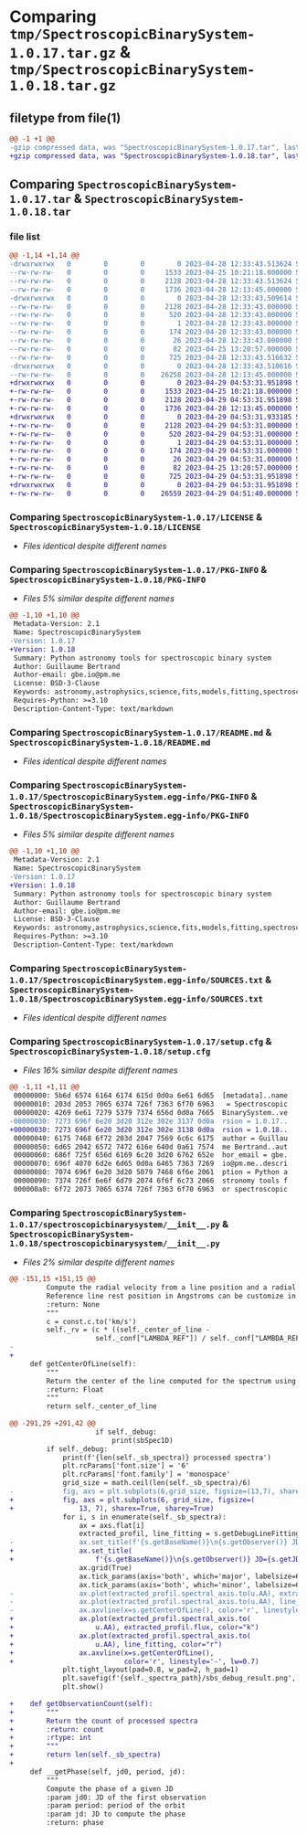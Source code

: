 # Comparing `tmp/SpectroscopicBinarySystem-1.0.17.tar.gz` & `tmp/SpectroscopicBinarySystem-1.0.18.tar.gz`

## filetype from file(1)

```diff
@@ -1 +1 @@
-gzip compressed data, was "SpectroscopicBinarySystem-1.0.17.tar", last modified: Fri Apr 28 12:33:43 2023, max compression
+gzip compressed data, was "SpectroscopicBinarySystem-1.0.18.tar", last modified: Sat Apr 29 04:53:31 2023, max compression
```

## Comparing `SpectroscopicBinarySystem-1.0.17.tar` & `SpectroscopicBinarySystem-1.0.18.tar`

### file list

```diff
@@ -1,14 +1,14 @@
-drwxrwxrwx   0        0        0        0 2023-04-28 12:33:43.513624 SpectroscopicBinarySystem-1.0.17/
--rw-rw-rw-   0        0        0     1533 2023-04-25 10:21:18.000000 SpectroscopicBinarySystem-1.0.17/LICENSE
--rw-rw-rw-   0        0        0     2128 2023-04-28 12:33:43.513624 SpectroscopicBinarySystem-1.0.17/PKG-INFO
--rw-rw-rw-   0        0        0     1736 2023-04-28 12:13:45.000000 SpectroscopicBinarySystem-1.0.17/README.md
-drwxrwxrwx   0        0        0        0 2023-04-28 12:33:43.509614 SpectroscopicBinarySystem-1.0.17/SpectroscopicBinarySystem.egg-info/
--rw-rw-rw-   0        0        0     2128 2023-04-28 12:33:43.000000 SpectroscopicBinarySystem-1.0.17/SpectroscopicBinarySystem.egg-info/PKG-INFO
--rw-rw-rw-   0        0        0      520 2023-04-28 12:33:43.000000 SpectroscopicBinarySystem-1.0.17/SpectroscopicBinarySystem.egg-info/SOURCES.txt
--rw-rw-rw-   0        0        0        1 2023-04-28 12:33:43.000000 SpectroscopicBinarySystem-1.0.17/SpectroscopicBinarySystem.egg-info/dependency_links.txt
--rw-rw-rw-   0        0        0      174 2023-04-28 12:33:43.000000 SpectroscopicBinarySystem-1.0.17/SpectroscopicBinarySystem.egg-info/requires.txt
--rw-rw-rw-   0        0        0       26 2023-04-28 12:33:43.000000 SpectroscopicBinarySystem-1.0.17/SpectroscopicBinarySystem.egg-info/top_level.txt
--rw-rw-rw-   0        0        0       82 2023-04-25 13:20:57.000000 SpectroscopicBinarySystem-1.0.17/pyproject.toml
--rw-rw-rw-   0        0        0      725 2023-04-28 12:33:43.516632 SpectroscopicBinarySystem-1.0.17/setup.cfg
-drwxrwxrwx   0        0        0        0 2023-04-28 12:33:43.510616 SpectroscopicBinarySystem-1.0.17/spectroscopicbinarysystem/
--rw-rw-rw-   0        0        0    26258 2023-04-28 12:13:45.000000 SpectroscopicBinarySystem-1.0.17/spectroscopicbinarysystem/__init__.py
+drwxrwxrwx   0        0        0        0 2023-04-29 04:53:31.951898 SpectroscopicBinarySystem-1.0.18/
+-rw-rw-rw-   0        0        0     1533 2023-04-25 10:21:18.000000 SpectroscopicBinarySystem-1.0.18/LICENSE
+-rw-rw-rw-   0        0        0     2128 2023-04-29 04:53:31.951898 SpectroscopicBinarySystem-1.0.18/PKG-INFO
+-rw-rw-rw-   0        0        0     1736 2023-04-28 12:13:45.000000 SpectroscopicBinarySystem-1.0.18/README.md
+drwxrwxrwx   0        0        0        0 2023-04-29 04:53:31.933185 SpectroscopicBinarySystem-1.0.18/SpectroscopicBinarySystem.egg-info/
+-rw-rw-rw-   0        0        0     2128 2023-04-29 04:53:31.000000 SpectroscopicBinarySystem-1.0.18/SpectroscopicBinarySystem.egg-info/PKG-INFO
+-rw-rw-rw-   0        0        0      520 2023-04-29 04:53:31.000000 SpectroscopicBinarySystem-1.0.18/SpectroscopicBinarySystem.egg-info/SOURCES.txt
+-rw-rw-rw-   0        0        0        1 2023-04-29 04:53:31.000000 SpectroscopicBinarySystem-1.0.18/SpectroscopicBinarySystem.egg-info/dependency_links.txt
+-rw-rw-rw-   0        0        0      174 2023-04-29 04:53:31.000000 SpectroscopicBinarySystem-1.0.18/SpectroscopicBinarySystem.egg-info/requires.txt
+-rw-rw-rw-   0        0        0       26 2023-04-29 04:53:31.000000 SpectroscopicBinarySystem-1.0.18/SpectroscopicBinarySystem.egg-info/top_level.txt
+-rw-rw-rw-   0        0        0       82 2023-04-25 13:20:57.000000 SpectroscopicBinarySystem-1.0.18/pyproject.toml
+-rw-rw-rw-   0        0        0      725 2023-04-29 04:53:31.951898 SpectroscopicBinarySystem-1.0.18/setup.cfg
+drwxrwxrwx   0        0        0        0 2023-04-29 04:53:31.951898 SpectroscopicBinarySystem-1.0.18/spectroscopicbinarysystem/
+-rw-rw-rw-   0        0        0    26559 2023-04-29 04:51:40.000000 SpectroscopicBinarySystem-1.0.18/spectroscopicbinarysystem/__init__.py
```

### Comparing `SpectroscopicBinarySystem-1.0.17/LICENSE` & `SpectroscopicBinarySystem-1.0.18/LICENSE`

 * *Files identical despite different names*

### Comparing `SpectroscopicBinarySystem-1.0.17/PKG-INFO` & `SpectroscopicBinarySystem-1.0.18/PKG-INFO`

 * *Files 5% similar despite different names*

```diff
@@ -1,10 +1,10 @@
 Metadata-Version: 2.1
 Name: SpectroscopicBinarySystem
-Version: 1.0.17
+Version: 1.0.18
 Summary: Python astronomy tools for spectroscopic binary system
 Author: Guillaume Bertrand
 Author-email: gbe.io@pm.me
 License: BSD-3-Clause
 Keywords: astronomy,astrophysics,science,fits,models,fitting,spectroscopy,spectrum
 Requires-Python: >=3.10
 Description-Content-Type: text/markdown
```

### Comparing `SpectroscopicBinarySystem-1.0.17/README.md` & `SpectroscopicBinarySystem-1.0.18/README.md`

 * *Files identical despite different names*

### Comparing `SpectroscopicBinarySystem-1.0.17/SpectroscopicBinarySystem.egg-info/PKG-INFO` & `SpectroscopicBinarySystem-1.0.18/SpectroscopicBinarySystem.egg-info/PKG-INFO`

 * *Files 5% similar despite different names*

```diff
@@ -1,10 +1,10 @@
 Metadata-Version: 2.1
 Name: SpectroscopicBinarySystem
-Version: 1.0.17
+Version: 1.0.18
 Summary: Python astronomy tools for spectroscopic binary system
 Author: Guillaume Bertrand
 Author-email: gbe.io@pm.me
 License: BSD-3-Clause
 Keywords: astronomy,astrophysics,science,fits,models,fitting,spectroscopy,spectrum
 Requires-Python: >=3.10
 Description-Content-Type: text/markdown
```

### Comparing `SpectroscopicBinarySystem-1.0.17/SpectroscopicBinarySystem.egg-info/SOURCES.txt` & `SpectroscopicBinarySystem-1.0.18/SpectroscopicBinarySystem.egg-info/SOURCES.txt`

 * *Files identical despite different names*

### Comparing `SpectroscopicBinarySystem-1.0.17/setup.cfg` & `SpectroscopicBinarySystem-1.0.18/setup.cfg`

 * *Files 16% similar despite different names*

```diff
@@ -1,11 +1,11 @@
 00000000: 5b6d 6574 6164 6174 615d 0d0a 6e61 6d65  [metadata]..name
 00000010: 203d 2053 7065 6374 726f 7363 6f70 6963   = Spectroscopic
 00000020: 4269 6e61 7279 5379 7374 656d 0d0a 7665  BinarySystem..ve
-00000030: 7273 696f 6e20 3d20 312e 302e 3137 0d0a  rsion = 1.0.17..
+00000030: 7273 696f 6e20 3d20 312e 302e 3138 0d0a  rsion = 1.0.18..
 00000040: 6175 7468 6f72 203d 2047 7569 6c6c 6175  author = Guillau
 00000050: 6d65 2042 6572 7472 616e 640d 0a61 7574  me Bertrand..aut
 00000060: 686f 725f 656d 6169 6c20 3d20 6762 652e  hor_email = gbe.
 00000070: 696f 4070 6d2e 6d65 0d0a 6465 7363 7269  io@pm.me..descri
 00000080: 7074 696f 6e20 3d20 5079 7468 6f6e 2061  ption = Python a
 00000090: 7374 726f 6e6f 6d79 2074 6f6f 6c73 2066  stronomy tools f
 000000a0: 6f72 2073 7065 6374 726f 7363 6f70 6963  or spectroscopic
```

### Comparing `SpectroscopicBinarySystem-1.0.17/spectroscopicbinarysystem/__init__.py` & `SpectroscopicBinarySystem-1.0.18/spectroscopicbinarysystem/__init__.py`

 * *Files 2% similar despite different names*

```diff
@@ -151,15 +151,15 @@
         Compute the radial velocity from a line position and a radial velocity correction
         Reference line rest position in Angstroms can be customize in conf["LAMBDA_REF"]
         :return: None
         """
         c = const.c.to('km/s')
         self._rv = (c * ((self._center_of_line -
                     self._conf["LAMBDA_REF"]) / self._conf["LAMBDA_REF"])) + self._rv_corr
-        
+
     def getCenterOfLine(self):
         """
         Return the center of the line computed for the spectrum using a fit (non corrected from heliocentric/barycentric velocity)
         :return: Float
         """
         return self._center_of_line
 
@@ -291,29 +291,42 @@
                     if self._debug:
                         print(sbSpec1D)
         if self._debug:
             print(f'{len(self._sb_spectra)} processed spectra')
             plt.rcParams['font.size'] = '6'
             plt.rcParams['font.family'] = 'monospace'
             grid_size = math.ceil(len(self._sb_spectra)/6)
-            fig, axs = plt.subplots(6,grid_size, figsize=(13,7), sharex=True, sharey=True)
+            fig, axs = plt.subplots(6, grid_size, figsize=(
+                13, 7), sharex=True, sharey=True)
             for i, s in enumerate(self._sb_spectra):
                 ax = axs.flat[i]
                 extracted_profil, line_fitting = s.getDebugLineFitting()
-                ax.set_title(f'{s.getBaseName()}\n{s.getObserver()} JD={s.getJD()}', fontsize="6")
+                ax.set_title(
+                    f'{s.getBaseName()}\n{s.getObserver()} JD={s.getJD()}', fontsize="6")
                 ax.grid(True)
                 ax.tick_params(axis='both', which='major', labelsize=6)
                 ax.tick_params(axis='both', which='minor', labelsize=6)
-                ax.plot(extracted_profil.spectral_axis.to(u.AA), extracted_profil.flux, color="k")
-                ax.plot(extracted_profil.spectral_axis.to(u.AA), line_fitting, color="r")
-                ax.axvline(x=s.getCenterOfLine(), color='r', linestyle='-',lw=0.7)
+                ax.plot(extracted_profil.spectral_axis.to(
+                    u.AA), extracted_profil.flux, color="k")
+                ax.plot(extracted_profil.spectral_axis.to(
+                    u.AA), line_fitting, color="r")
+                ax.axvline(x=s.getCenterOfLine(),
+                           color='r', linestyle='-', lw=0.7)
             plt.tight_layout(pad=0.8, w_pad=2, h_pad=1)
             plt.savefig(f'{self._spectra_path}/sbs_debug_result.png', dpi=150)
             plt.show()
 
+    def getObservationCount(self):
+        """
+        Return the count of processed spectra
+        :return: count
+        :rtype: int
+        """
+        return len(self._sb_spectra)
+
     def __getPhase(self, jd0, period, jd):
         """
         Compute the phase of a given JD
         :param jd0: JD of the first observation
         :param period: period of the orbit
         :param jd: JD to compute the phase
         :return: phase
```

